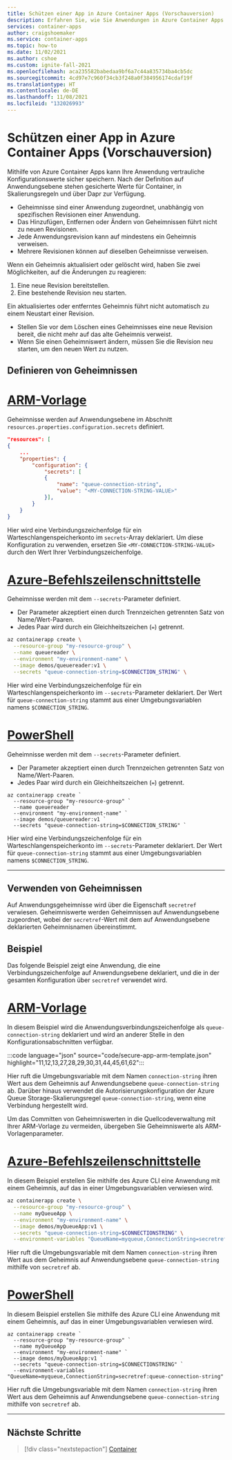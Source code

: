 ```yaml
---
title: Schützen einer App in Azure Container Apps (Vorschauversion)
description: Erfahren Sie, wie Sie Anwendungen in Azure Container Apps schützen.
services: container-apps
author: craigshoemaker
ms.service: container-apps
ms.topic: how-to
ms.date: 11/02/2021
ms.author: cshoe
ms.custom: ignite-fall-2021
ms.openlocfilehash: aca235582babedaa9bf6a7c44a835734ba4cb5dc
ms.sourcegitcommit: 4cd97e7c960f34cb3f248a0f384956174cdaf19f
ms.translationtype: HT
ms.contentlocale: de-DE
ms.lasthandoff: 11/08/2021
ms.locfileid: "132026993"
---
```

# <a name="secure-an-app-in-azure-container-apps-preview"></a>Schützen einer App in Azure Container Apps (Vorschauversion)

Mithilfe von Azure Container Apps kann Ihre Anwendung vertrauliche Konfigurationswerte sicher speichern. Nach der Definition auf Anwendungsebene stehen gesicherte Werte für Container, in Skalierungsregeln und über Dapr zur Verfügung.

- Geheimnisse sind einer Anwendung zugeordnet, unabhängig von spezifischen Revisionen einer Anwendung.
- Das Hinzufügen, Entfernen oder Ändern von Geheimnissen führt nicht zu neuen Revisionen.
- Jede Anwendungsrevision kann auf mindestens ein Geheimnis verweisen.
- Mehrere Revisionen können auf dieselben Geheimnisse verweisen.

Wenn ein Geheimnis aktualisiert oder gelöscht wird, haben Sie zwei Möglichkeiten, auf die Änderungen zu reagieren:

 1. Eine neue Revision bereitstellen.
 2. Eine bestehende Revision neu starten.

Ein aktualisiertes oder entferntes Geheimnis führt nicht automatisch zu einem Neustart einer Revision.

- Stellen Sie vor dem Löschen eines Geheimnisses eine neue Revision bereit, die nicht mehr auf das alte Geheimnis verweist.
- Wenn Sie einen Geheimniswert ändern, müssen Sie die Revision neu starten, um den neuen Wert zu nutzen.

## <a name="defining-secrets"></a>Definieren von Geheimnissen

# <a name="arm-template"></a>[ARM-Vorlage](#tab/arm-template)

Geheimnisse werden auf Anwendungsebene im Abschnitt `resources.properties.configuration.secrets` definiert.

```json
"resources": [
{
    ...
    "properties": {
        "configuration": {
            "secrets": [
            {
                "name": "queue-connection-string",
                "value": "<MY-CONNECTION-STRING-VALUE>"
            }],
        }
    }
}
```

Hier wird eine Verbindungszeichenfolge für ein Warteschlangenspeicherkonto im `secrets`-Array deklariert. Um diese Konfiguration zu verwenden, ersetzen Sie `<MY-CONNECTION-STRING-VALUE>` durch den Wert Ihrer Verbindungszeichenfolge.

# <a name="azure-cli"></a>[Azure-Befehlszeilenschnittstelle](#tab/azure-cli)

Geheimnisse werden mit dem `--secrets`-Parameter definiert.

- Der Parameter akzeptiert einen durch Trennzeichen getrennten Satz von Name/Wert-Paaren.
- Jedes Paar wird durch ein Gleichheitszeichen (`=`) getrennt.

```bash
az containerapp create \
  --resource-group "my-resource-group" \
  --name queuereader \
  --environment "my-environment-name" \
  --image demos/queuereader:v1 \
  --secrets "queue-connection-string=$CONNECTION_STRING" \
```

Hier wird eine Verbindungszeichenfolge für ein Warteschlangenspeicherkonto im `--secrets`-Parameter deklariert. Der Wert für `queue-connection-string` stammt aus einer Umgebungsvariablen namens `$CONNECTION_STRING`.

# <a name="powershell"></a>[PowerShell](#tab/powershell)

Geheimnisse werden mit dem `--secrets`-Parameter definiert.

- Der Parameter akzeptiert einen durch Trennzeichen getrennten Satz von Name/Wert-Paaren.
- Jedes Paar wird durch ein Gleichheitszeichen (`=`) getrennt.

```azurecli
az containerapp create `
  --resource-group "my-resource-group" `
  --name queuereader `
  --environment "my-environment-name" `
  --image demos/queuereader:v1 `
  --secrets "queue-connection-string=$CONNECTION_STRING" `
```

Hier wird eine Verbindungszeichenfolge für ein Warteschlangenspeicherkonto im `--secrets`-Parameter deklariert. Der Wert für `queue-connection-string` stammt aus einer Umgebungsvariablen namens `$CONNECTION_STRING`.

---

## <a name="using-secrets"></a>Verwenden von Geheimnissen

Auf Anwendungsgeheimnisse wird über die Eigenschaft `secretref` verwiesen. Geheimniswerte werden Geheimnissen auf Anwendungsebene zugeordnet, wobei der `secretref`-Wert mit dem auf Anwendungsebene deklarierten Geheimnisnamen übereinstimmt.

## <a name="example"></a>Beispiel

Das folgende Beispiel zeigt eine Anwendung, die eine Verbindungszeichenfolge auf Anwendungsebene deklariert, und die in der gesamten Konfiguration über `secretref` verwendet wird.

# <a name="arm-template"></a>[ARM-Vorlage](#tab/arm-template)

In diesem Beispiel wird die Anwendungsverbindungszeichenfolge als `queue-connection-string` deklariert und wird an anderer Stelle in den Konfigurationsabschnitten verfügbar.

:::code language="json" source="code/secure-app-arm-template.json" highlight="11,12,13,27,28,29,30,31,44,45,61,62":::

Hier ruft die Umgebungsvariable mit dem Namen `connection-string` ihren Wert aus dem Geheimnis auf Anwendungsebene `queue-connection-string` ab. Darüber hinaus verwendet die Autorisierungskonfiguration der Azure Queue Storage-Skalierungsregel `queue-connection-string`, wenn eine Verbindung hergestellt wird.

Um das Committen von Geheimniswerten in die Quellcodeverwaltung mit Ihrer ARM-Vorlage zu vermeiden, übergeben Sie Geheimniswerte als ARM-Vorlagenparameter.

# <a name="azure-cli"></a>[Azure-Befehlszeilenschnittstelle](#tab/azure-cli)

In diesem Beispiel erstellen Sie mithilfe des Azure CLI eine Anwendung mit einem Geheimnis, auf das in einer Umgebungsvariablen verwiesen wird.

```bash
az containerapp create \
  --resource-group "my-resource-group" \
  --name myQueueApp \
  --environment "my-environment-name" \
  --image demos/myQueueApp:v1 \
  --secrets "queue-connection-string=$CONNECTIONSTRING" \
  --environment-variables "QueueName=myqueue,ConnectionString=secretref:queue-connection-string"
```

Hier ruft die Umgebungsvariable mit dem Namen `connection-string` ihren Wert aus dem Geheimnis auf Anwendungsebene `queue-connection-string` mithilfe von `secretref` ab.

# <a name="powershell"></a>[PowerShell](#tab/powershell)

In diesem Beispiel erstellen Sie mithilfe des Azure CLI eine Anwendung mit einem Geheimnis, auf das in einer Umgebungsvariablen verwiesen wird.

```azurecli
az containerapp create `
  --resource-group "my-resource-group" `
  --name myQueueApp `
  --environment "my-environment-name" `
  --image demos/myQueueApp:v1 `
  --secrets "queue-connection-string=$CONNECTIONSTRING" `
  --environment-variables "QueueName=myqueue,ConnectionString=secretref:queue-connection-string"
```

Hier ruft die Umgebungsvariable mit dem Namen `connection-string` ihren Wert aus dem Geheimnis auf Anwendungsebene `queue-connection-string` mithilfe von `secretref` ab.

---

## <a name="next-steps"></a>Nächste Schritte

> [!div class="nextstepaction"]
> [Container](containers.md)
